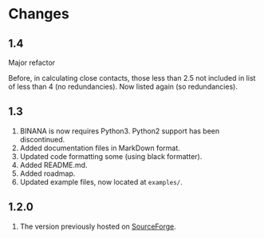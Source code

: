 Changes
=======


1.4
---

Major refactor

Before, in calculating close contacts, those less than 2.5 not included in list of less than 4 (no redundancies). Now listed again (so redundancies).

1.3
---

1. BINANA is now requires Python3. Python2 support has been discontinued.
2. Added documentation files in MarkDown format.
3. Updated code formatting some (using black formatter).
4. Added README.md.
5. Added roadmap.
6. Updated example files, now located at `examples/`.

1.2.0
-----

1. The version previously hosted on
   [SourceForge](https://sourceforge.net/projects/binana/).
